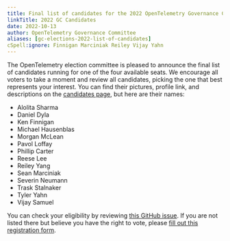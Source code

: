 ```yaml
---
title: Final list of candidates for the 2022 OpenTelemetry Governance Committee
linkTitle: 2022 GC Candidates
date: 2022-10-13
author: OpenTelemetry Governance Committee
aliases: [gc-elections-2022-list-of-candidates]
cSpell:ignore: Finnigan Marciniak Reiley Vijay Yahn
---
```


The OpenTelemetry election committee is pleased to announce the final list of
candidates running for one of the four available seats. We encourage all voters
to take a moment and review all candidates, picking the one that best represents
your interest. You can find their pictures, profile link, and descriptions on
the
[candidates page](https://github.com/open-telemetry/community/blob/main/elections/2022/governance-committee-candidates.md),
but here are their names:

- Alolita Sharma
- Daniel Dyla
- Ken Finnigan
- Michael Hausenblas
- Morgan McLean
- Pavol Loffay
- Phillip Carter
- Reese Lee
- Reiley Yang
- Sean Marciniak
- Severin Neumann
- Trask Stalnaker
- Tyler Yahn
- Vijay Samuel

You can check your eligibility by reviewing
[this GitHub issue](https://github.com/open-telemetry/community/issues/1173). If
you are not listed there but believe you have the right to vote, please
[fill out this registration form](https://forms.gle/mEDWyn6G7iCe4bvJ7).
